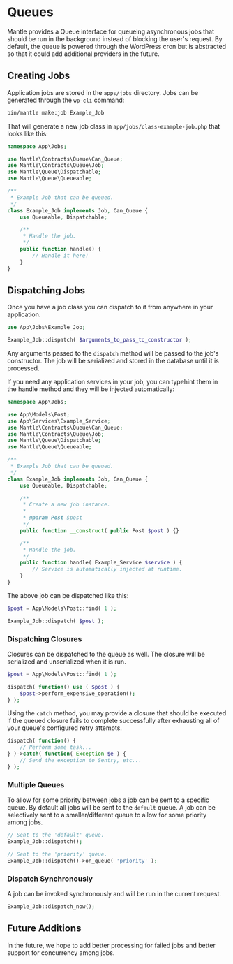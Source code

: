 # Queues

Mantle provides a Queue interface for queueing asynchronous jobs that should be
run in the background instead of blocking the user's request. By default, the
queue is powered through the WordPress cron but is abstracted so that it could
add additional providers in the future.

## Creating Jobs

Application jobs are stored in the `apps/jobs` directory. Jobs can be generated
through the `wp-cli` command:

```bash
bin/mantle make:job Example_Job
```

That will generate a new job class in `app/jobs/class-example-job.php` that
looks like this:

```php
namespace App\Jobs;

use Mantle\Contracts\Queue\Can_Queue;
use Mantle\Contracts\Queue\Job;
use Mantle\Queue\Dispatchable;
use Mantle\Queue\Queueable;

/**
 * Example Job that can be queued.
 */
class Example_Job implements Job, Can_Queue {
	use Queueable, Dispatchable;

	/**
	 * Handle the job.
	 */
	public function handle() {
		// Handle it here!
	}
}
```

## Dispatching Jobs

Once you have a job class you can dispatch to it from anywhere in your
application.

```php
use App\Jobs\Example_Job;

Example_Job::dispatch( $arguments_to_pass_to_constructor );
```

Any arguments passed to the `dispatch` method will be passed to the job's
constructor. The job will be serialized and stored in the database until it is
processed.

If you need any application services in your job, you can typehint them in the
handle method and they will be injected automatically:

```php
namespace App\Jobs;

use App\Models\Post;
use App\Services\Example_Service;
use Mantle\Contracts\Queue\Can_Queue;
use Mantle\Contracts\Queue\Job;
use Mantle\Queue\Dispatchable;
use Mantle\Queue\Queueable;

/**
 * Example Job that can be queued.
 */
class Example_Job implements Job, Can_Queue {
	use Queueable, Dispatchable;

	/**
	 * Create a new job instance.
	 *
	 * @param Post $post
	 */
	public function __construct( public Post $post ) {}

	/**
	 * Handle the job.
	 */
	public function handle( Example_Service $service ) {
		// Service is automatically injected at runtime.
	}
}
```

The above job can be dispatched like this:

```php
$post = App\Models\Post::find( 1 );

Example_Job::dispatch( $post );
```

### Dispatching Closures

Closures can be dispatched to the queue as well. The closure will be serialized
and unserialized when it is run.

```php
$post = App\Models\Post::find( 1 );

dispatch( function() use ( $post ) {
    $post->perform_expensive_operation();
} );
```

Using the `catch` method, you may provide a closure that should be executed if
the queued closure fails to complete successfully after exhausting all of your
queue's configured retry attempts.

```php
dispatch( function() {
    // Perform some task...
} )->catch( function( Exception $e ) {
    // Send the exception to Sentry, etc...
} );
```

### Multiple Queues

To allow for some priority between jobs a job can be sent to a specific queue.
By default all jobs will be sent to the `default` queue. A job can be
selectively sent to a smaller/different queue to allow for some priority among
jobs.

```php
// Sent to the 'default' queue.
Example_Job::dispatch();

// Sent to the 'priority' queue.
Example_Job::dispatch()->on_queue( 'priority' );
```

### Dispatch Synchronously

A job can be invoked synchronously and will be run in the current request.

```php
Example_Job::dispatch_now();
```

## Future Additions

In the future, we hope to add better processing for failed jobs and better
support for concurrency among jobs.
